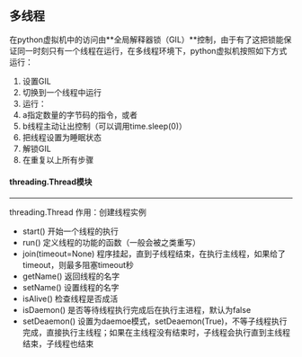 **多线程**
---
在python虚拟机中的访问由**全局解释器锁（GIL）**控制，由于有了这把锁能保证同一时刻只有一个线程在运行，在多线程环境下，python虚拟机按照如下方式运行：
1. 设置GIL
1. 切换到一个线程中运行
1. 运行：
1.  a指定数量的字节码的指令，或者
1.   b线程主动让出控制（可以调用time.sleep(0)）
1. 把线程设置为睡眠状态
1. 解锁GIL
1. 在重复以上所有步骤

#### threading.Thread模块
---
threading.Thread 作用：创建线程实例
- start()    开始一个线程的执行
- run()    定义线程的功能的函数（一般会被之类重写）
- join(timeout=None)  程序挂起，直到子线程结束，在执行主线程，如果给了timeout，则最多阻塞timeout秒
- getName()    返回线程的名字
- setName()    设置线程的名字
- isAlive()    检查线程是否成活
- isDaemon()   是否等待线程执行完成后在执行主进程，默认为false
- setDeaemon() 设置为daemoe模式，setDeaemon(True)，不等子线程执行完成，直接执行主线程；如果在主线程没有结束时，子线程会执行直到主线程结束，子线程也结束



